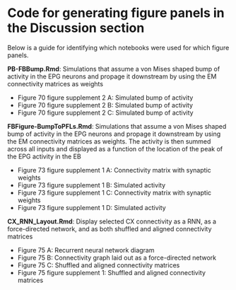 # Code for generating figure panels in the Discussion section
Below is a guide for identifying which notebooks were used for which figure panels.

**PB-FBBump.Rmd**: Simulations that assume a von Mises shaped bump of activity in the EPG neurons and propage it downstream by using the EM connectivity matrices as weights
* Figure 70 figure supplement 2 A: Simulated bump of activity
* Figure 70 figure supplement 2 B: Simulated bump of activity
* Figure 70 figure supplement 2 C: Simulated bump of activity

**FBFigure-BumpToPFLs.Rmd**: Simulations that assume a von Mises shaped bump of activity in the EPG neurons and propage it downstream by using the EM connectivity matrices as weights. The activity is then summed across all inputs and displayed as a function of the location of the peak of the EPG activity in the EB
* Figure 73 figure supplement 1 A: Connectivity matrix with synaptic weights
* Figure 73 figure supplement 1 B: Simulated activity
* Figure 73 figure supplement 1 C: Connectivity matrix with synaptic weights
* Figure 73 figure supplement 1 D: Simulated activity

**CX_RNN_Layout.Rmd**: Display selected CX connectivity as a RNN, as a force-directed network, and as both shuffled and aligned connectivity matrices
* Figure 75 A: Recurrent neural network diagram
* Figure 75 B: Connectivity graph laid out as a force-directed network
* Figure 75 C: Shuffled and aligned connectivity matrices
* Figure 75 figure supplement 1: Shuffled and aligned connectivity matrices